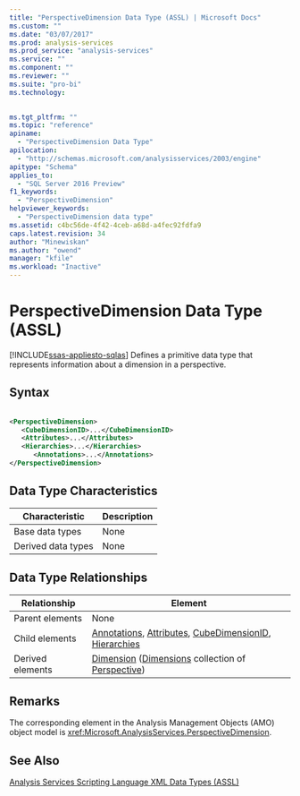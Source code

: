 ```yaml
---
title: "PerspectiveDimension Data Type (ASSL) | Microsoft Docs"
ms.custom: ""
ms.date: "03/07/2017"
ms.prod: analysis-services
ms.prod_service: "analysis-services"
ms.service: ""
ms.component: ""
ms.reviewer: ""
ms.suite: "pro-bi"
ms.technology: 
  

ms.tgt_pltfrm: ""
ms.topic: "reference"
apiname: 
  - "PerspectiveDimension Data Type"
apilocation: 
  - "http://schemas.microsoft.com/analysisservices/2003/engine"
apitype: "Schema"
applies_to: 
  - "SQL Server 2016 Preview"
f1_keywords: 
  - "PerspectiveDimension"
helpviewer_keywords: 
  - "PerspectiveDimension data type"
ms.assetid: c4bc56de-4f42-4ceb-a68d-a4fec92fdfa9
caps.latest.revision: 34
author: "Minewiskan"
ms.author: "owend"
manager: "kfile"
ms.workload: "Inactive"
---
```

# PerspectiveDimension Data Type (ASSL)
[!INCLUDE[ssas-appliesto-sqlas](../../../includes/ssas-appliesto-sqlas.md)]
  Defines a primitive data type that represents information about a dimension in a perspective.  
  
## Syntax  
  
```xml  
  
<PerspectiveDimension>  
   <CubeDimensionID>...</CubeDimensionID>  
   <Attributes>...</Attributes>  
   <Hierarchies>...</Hierarchies>  
      <Annotations>...</Annotations>  
</PerspectiveDimension>  
```  
  
## Data Type Characteristics  
  
|Characteristic|Description|  
|--------------------|-----------------|  
|Base data types|None|  
|Derived data types|None|  
  
## Data Type Relationships  
  
|Relationship|Element|  
|------------------|-------------|  
|Parent elements|None|  
|Child elements|[Annotations](../../../analysis-services/scripting/collections/annotations-element-assl.md), [Attributes](../../../analysis-services/scripting/collections/attributes-element-assl.md), [CubeDimensionID](../../../analysis-services/scripting/properties/cubedimensionid-element-assl.md), [Hierarchies](../../../analysis-services/scripting/collections/hierarchies-element-assl.md)|  
|Derived elements|[Dimension](../../../analysis-services/scripting/objects/dimension-element-assl.md) ([Dimensions](../../../analysis-services/scripting/collections/dimensions-element-assl.md) collection of [Perspective](../../../analysis-services/scripting/objects/perspective-element-assl.md))|  
  
## Remarks  
 The corresponding element in the Analysis Management Objects (AMO) object model is <xref:Microsoft.AnalysisServices.PerspectiveDimension>.  
  
## See Also  
 [Analysis Services Scripting Language XML Data Types &#40;ASSL&#41;](../../../analysis-services/scripting/data-type/analysis-services-scripting-language-xml-data-types-assl.md)  
  
  
